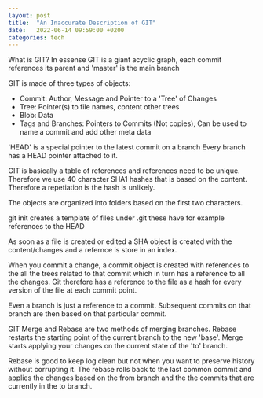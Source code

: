 ```yaml
---
layout: post
title:  "An Inaccurate Description of GIT"
date:   2022-06-14 09:59:00 +0200
categories: tech
---
```


What is GIT?
In essense GIT is a giant acyclic graph, each commit references its parent and 'master' is the main branch


GIT is made of three types of objects:
- Commit: Author, Message and Pointer to a 'Tree' of Changes
- Tree: Pointer(s) to file names, content other trees
- Blob: Data
- Tags and Branches: Pointers to Commits (Not copies), Can be used to name a commit and add other meta data

'HEAD' is a special pointer to the latest commit on a branch
Every branch has a HEAD pointer attached to it.

GIT is basically a table of references and references need to be unique. Therefore we use 40 character SHA1 hashes that is based on the content. Therefore a repetiation is the hash is unlikely.

The objects are organized into folders based on the first two characters.

git init creates a template of files under .git these have for example references to the HEAD

As soon as a file is created or edited a SHA object is created with the content/changes and a refernce is store in an index.

When you commit a change, a commit object is created with references to the all the trees related to that commit which in turn has a reference to all the changes. Git therefore has a reference to the file as a hash for every version of the file at each commit point.

Even a branch is just a reference to a commit. Subsequent commits on that branch are then based on that particular commit.

GIT Merge and Rebase are two methods of merging branches. Rebase restarts the starting point of the current branch to the new 'base'. Merge starts applying your changes on the current state of the 'to' branch.

Rebase is good to keep log clean but not when you want to preserve history without corrupting it. The rebase rolls back to the last common commit and applies the changes based on the from branch and the the commits that are currently in the to branch.